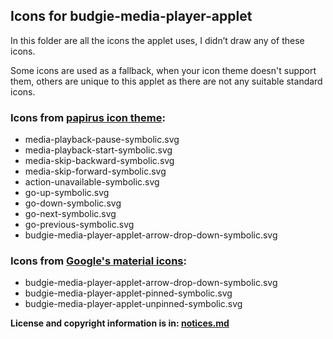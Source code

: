 ## Icons for budgie-media-player-applet

In this folder are all the icons the applet uses, I didn’t draw any of these icons.

Some icons are used as a fallback, when your icon theme doesn't support them, 
others are unique to this applet as there are not any suitable standard icons.

### Icons from [papirus icon theme](https://github.com/PapirusDevelopmentTeam/papirus-icon-theme): 
- media-playback-pause-symbolic.svg
- media-playback-start-symbolic.svg
- media-skip-backward-symbolic.svg
- media-skip-forward-symbolic.svg
- action-unavailable-symbolic.svg
- go-up-symbolic.svg
- go-down-symbolic.svg
- go-next-symbolic.svg
- go-previous-symbolic.svg
- budgie-media-player-applet-arrow-drop-down-symbolic.svg

### Icons from [Google's material icons](https://github.com/google/material-design-icons):
- budgie-media-player-applet-arrow-drop-down-symbolic.svg
- budgie-media-player-applet-pinned-symbolic.svg
- budgie-media-player-applet-unpinned-symbolic.svg


**License and copyright information is in: [notices.md](./notices.md)**